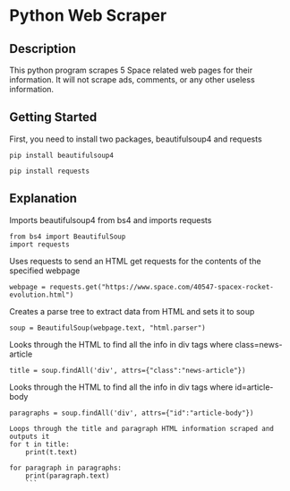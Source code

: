 # Python Web Scraper
## Description
This python program scrapes 5 Space related web pages for their information. It will not scrape ads, comments, or any other useless information.

## Getting Started
First, you need to install two packages, beautifulsoup4 and requests

```
pip install beautifulsoup4
```
```
pip install requests
```

## Explanation
Imports beautifulsoup4 from bs4 and imports requests
```
from bs4 import BeautifulSoup
import requests
```
Uses requests to send an HTML get requests for the contents of the specified webpage
```
webpage = requests.get("https://www.space.com/40547-spacex-rocket-evolution.html")
```
Creates a parse tree to extract data from HTML and sets it to soup
```
soup = BeautifulSoup(webpage.text, "html.parser")
```
Looks through the HTML to find all the info in div tags where class=news-article
```
title = soup.findAll('div', attrs={"class":"news-article"})
```
Looks through the HTML to find all the info in div tags where id=article-body
```
paragraphs = soup.findAll('div', attrs={"id":"article-body"})
```
```
Loops through the title and paragraph HTML information scraped and outputs it
for t in title:
    print(t.text)

for paragraph in paragraphs:
    print(paragraph.text)
    ```
